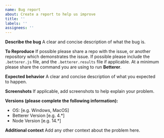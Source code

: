 ```yaml
---
name: Bug report
about: Create a report to help us improve
title: ''
labels: ''
assignees: ''
---
```


**Describe the bug**
A clear and concise description of what the bug is.

**To Reproduce**
If possible please share a repo with the issue, or another repository which demonstrates the issue.
If possible please include the `.betterer.js` file, and the `.betterer.results` file if applicable.
At a minimum please share the command you are using to run **Betterer**.

**Expected behavior**
A clear and concise description of what you expected to happen.

**Screenshots**
If applicable, add screenshots to help explain your problem.

**Versions (please complete the following information):**

- OS: [e.g. Windows, MacOS]
- Betterer Version [e.g. 4.*]
- Node Version [e.g. 14.*]

**Additional context**
Add any other context about the problem here.
